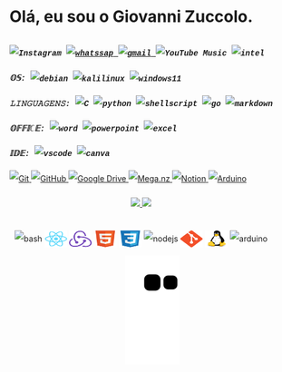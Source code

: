 <!DOCTYPE html>
<html lang="en">
<head>
    <meta charset="UTF-8">
    <meta name="viewport" content="width=device-width, initial-scale=1.0">
</head>
<body>
    <h1>Olá, eu sou o Giovanni Zuccolo.</h1>
    <div style="display: inline-block; line-height: 30px;">
        <p style="font-family: 'Courier New', Courier, monospace; font-weight: bold; font-style: italic;">
            <img align="center" src="https://img.shields.io/badge/Instagram-E4405F?style=for-the-badge&logo=instagram&logoColor=white" alt="Instagram">
            <a href="https://wa.link/sfqe1n">
            <img align="center" alt="whatssap" src="https://img.shields.io/badge/WhatsApp-25D366?style=for-the-badge&logo=whatsapp&logoColor=white" />
            </a>
            <a href="mailto:giovannizuccolo.on@gmail.com" /a>
            <img align="center" alt="gmail" src="https://img.shields.io/badge/Gmail-D14836?style=for-the-badge&logo=gmail&logoColor=white" />
            </a>
            <img align="center" src="https://img.shields.io/badge/YouTube_Music-FF0000?style=for-the-badge&logo=youtube-music&logoColor=white" alt="YouTube Music">
            <img align="center" alt="intel" src="https://img.shields.io/badge/Intel-Core_i5_10th-0071C5?style=for-the-badge&logo=intel&logoColor=white" />
        </p>
        <p style="font-family: 'Courier New', Courier, monospace; font-weight: bold; font-style: italic;">
            𝕆𝕊:  
            <img align="center" alt="debian" src="https://img.shields.io/badge/Debian-D70A53?style=for-the-badge&logo=debian&logoColor=white"/>
            <img align="center" alt="kalilinux" src="https://img.shields.io/badge/Kali_Linux-557C94?style=for-the-badge&logo=kali-linux&logoColor=white" />
            <img align="center" alt="windows11" src="https://img.shields.io/badge/Windows-0078D6?style=for-the-badge&logo=windows&logoColor=white" />
        </p>
        <p style="font-family: 'Courier New', Courier, monospace; font-weight: bold; font-style: italic;">
            𝙻𝙸𝙽𝙶𝚄𝙰𝙶𝙴𝙽𝚂:  
            <img align="center" alt="C" src="https://img.shields.io/badge/c-%2300599C.svg?style=for-the-badge&logo=c&logoColor=white" />
            <img align="center" alt="python" src="https://img.shields.io/badge/Python-3776AB?style=for-the-badge&logo=python&logoColor=white" />
            <img align="center" alt="shellscript" src="https://img.shields.io/badge/Shell_Script-121011?style=for-the-badge&logo=gnu-bash&logoColor=white"/>
            <img align="center" alt="go" src="https://img.shields.io/badge/Go-00ADD8?style=for-the-badge&logo=go&logoColor=white"/>
            <img align="center" alt="markdown" src="https://img.shields.io/badge/Markdown-000000?style=for-the-badge&logo=markdown&logoColor=white"/>
        </p>
        <p style="font-family: 'Courier New', Courier, monospace; font-weight: bold; font-style: italic;">
            𝕆𝔽𝔽𝕀ℂ𝔼:  
            <img align="center" alt="word" src="https://img.shields.io/badge/Microsoft_Word-2B579A?style=for-the-badge&logo=microsoft-word&logoColor=white" />
            <img align="center" alt="powerpoint" src="https://img.shields.io/badge/Microsoft_PowerPoint-B7472A?style=for-the-badge&logo=microsoft-powerpoint&logoColor=white" />
            <img align="center" alt="excel" src="https://img.shields.io/badge/Microsoft_Excel-217346?style=for-the-badge&logo=microsoft-excel&logoColor=white" />
        </p>
        <p style="font-family: 'Courier New', Courier, monospace; font-weight: bold; font-style: italic;">
            𝕀𝔻𝔼:  
            <img align="center" alt="vscode" src="https://img.shields.io/badge/Visual%20Studio%20Code-0078d7.svg?style=for-the-badge&logo=visual-studio-code&logoColor=white" />
            <img align="center" alt="canva" src="https://img.shields.io/badge/Canva-%2300C4CC.svg?&style=for-the-badge&logo=Canva&logoColor=white" />
        </p>
        <p>
            <a href="https://git-scm.com">
                <img src="https://img.shields.io/badge/git-%23F05033.svg?style=for-the-badge&logo=git&logoColor=white" alt="Git">
            </a>
            <a href="https://github.com">
                <img src="https://img.shields.io/badge/github-%23121011.svg?style=for-the-badge&logo=github&logoColor=white" alt="GitHub">
            </a>
            <a href="https://drive.google.com">
                <img src="https://img.shields.io/badge/Google%20Drive-4285F4?style=for-the-badge&logo=googledrive&logoColor=white" alt="Google Drive">
            </a>
            <a href="https://mega.nz">
                <img src="https://img.shields.io/badge/Mega-%23D90007.svg?style=for-the-badge&logo=Mega&logoColor=white" alt="Mega.nz">
            </a>
            <a href="">
                <img src="https://img.shields.io/badge/Notion-%23000000.svg?style=for-the-badge&logo=notion&logoColor=white" alt="Notion">
            </a>
            <a href="">
                <img src="https://img.shields.io/badge/-Arduino-00979D?style=for-the-badge&logo=Arduino&logoColor=white" alt="Arduino">
            </a>
        </p>
        <div align="center">
          <a href="https://github.com/giovannizuccolo">
            <img height="150em" src="https://github-readme-stats.vercel.app/api?username=giovannizuccolo&count_private=true&include_all_commits=true&show_icons=true&theme=react&hide_border=false&show_owner=true"/>
            <img aling="right" height="150em" src="https://github-readme-stats.vercel.app/api/top-langs/?username=giovannizuccolo&theme=react&hide_border=false&&layout=compact"/>
          </a>
        </div>
        <div align="center" valign="top"><br>
            <img align="center" alt="bash" height="30" width="40" src="https://cdn.jsdelivr.net/gh/devicons/devicon/icons/bash/bash-original.svg" />
            <img align="center" alt="React" height="30" width="40" src="https://raw.githubusercontent.com/devicons/devicon/master/icons/react/react-original.svg">
            <img align="center" alt="Redux" height="30" width="40" src="https://raw.githubusercontent.com/devicons/devicon/master/icons/redux/redux-original.svg">
            <img align="center" alt="HTML" height="30" width="40" src="https://raw.githubusercontent.com/devicons/devicon/master/icons/html5/html5-original.svg">
            <img align="center" alt="CSS" height="30" width="40" src="https://raw.githubusercontent.com/devicons/devicon/master/icons/css3/css3-original.svg">
            <img align="center" alt="nodejs" height="30" width="40" src="https://cdn.worldvectorlogo.com/logos/nodejs-icon.svg">
            <img align="center" alt="git" height="30" width="40" src="https://raw.githubusercontent.com/devicons/devicon/master/icons/git/git-original.svg">
            <img align="center" alt="linux" height="30" width="40" src="https://raw.githubusercontent.com/devicons/devicon/master/icons/linux/linux-original.svg">
            <img align="center" alt="arduino" height="30" width="40" src="https://cdn.jsdelivr.net/gh/devicons/devicon/icons/arduino/arduino-original.svg" />
        </div>
    </div>
</body>
</html>

<div align="center">

  ![Snake animation](https://github.com/giovannizuccolo/giovannizuccolo/blob/output/github-contribution-grid-snake.svg)
  
</div>

